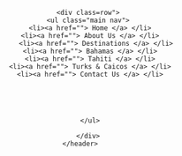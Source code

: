 <html>
<head>
<title>Express Holiday</title>
<link href="style.css" rel="stylesheet" type="text/css">

</head>
<body>
       <header>

           <div class=row">
		   <ul class="main nav">
		       <li><a href=""> Home </a> </li>   
		       <li><a href=""> About Us </a> </li>   
			   <li><a href=""> Destinations </a> </li>
		       <li><a href=""> Bahamas </a> </li>   
		       <li><a href=""> Tahiti </a> </li>   
			   <li><a href=""> Turks & Caicos </a> </li>   
			   <li><a href=""> Contact Us </a> </li>   




 
			</ul>

           </div>
	   </header>
	   
	   
	   
</body>

</html>
